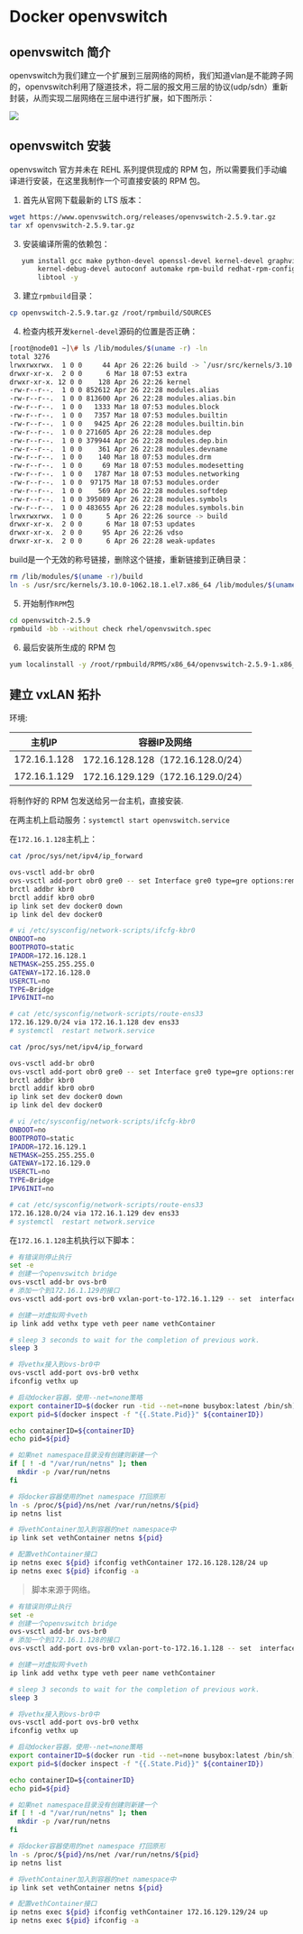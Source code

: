 # Docker openvswitch    

## openvswitch 简介

openvswitch为我们建立一个扩展到三层网络的网桥，我们知道vlan是不能跨子网的，openvswitch利用了隧道技术，将二层的报文用三层的协议(udp/sdn）重新封装，从而实现二层网络在三层中进行扩展，如下图所示：

![](https://images2015.cnblogs.com/blog/659305/201604/659305-20160411021401410-1725005604.jpg)

## openvswitch 安装

openvswitch 官方并未在 REHL 系列提供现成的 RPM 包，所以需要我们手动编译进行安装，在这里我制作一个可直接安装的 RPM 包。

1. 首先从官网下载最新的 LTS 版本：

```bash
wget https://www.openvswitch.org/releases/openvswitch-2.5.9.tar.gz
tar xf openvswitch-2.5.9.tar.gz 
```

3. 安装编译所需的依赖包：

```bash
   yum install gcc make python-devel openssl-devel kernel-devel graphviz \
       kernel-debug-devel autoconf automake rpm-build redhat-rpm-config \
       libtool -y
```

3. 建立`rpmbuild`目录：

```bash
cp openvswitch-2.5.9.tar.gz /root/rpmbuild/SOURCES
```

4. 检查内核开发`kernel-devel`源码的位置是否正确：

```bash
[root@node01 ~]\# ls /lib/modules/$(uname -r) -ln
total 3276
lrwxrwxrwx.  1 0 0     44 Apr 26 22:26 build -> `/usr/src/kernels/3.10.0-1062.18.1.el7.x86_64`			# 如果这里闪红，则表示不正确
drwxr-xr-x.  2 0 0      6 Mar 18 07:53 extra
drwxr-xr-x. 12 0 0    128 Apr 26 22:26 kernel
-rw-r--r--.  1 0 0 852612 Apr 26 22:28 modules.alias
-rw-r--r--.  1 0 0 813600 Apr 26 22:28 modules.alias.bin
-rw-r--r--.  1 0 0   1333 Mar 18 07:53 modules.block
-rw-r--r--.  1 0 0   7357 Mar 18 07:53 modules.builtin
-rw-r--r--.  1 0 0   9425 Apr 26 22:28 modules.builtin.bin
-rw-r--r--.  1 0 0 271605 Apr 26 22:28 modules.dep
-rw-r--r--.  1 0 0 379944 Apr 26 22:28 modules.dep.bin
-rw-r--r--.  1 0 0    361 Apr 26 22:28 modules.devname
-rw-r--r--.  1 0 0    140 Mar 18 07:53 modules.drm
-rw-r--r--.  1 0 0     69 Mar 18 07:53 modules.modesetting
-rw-r--r--.  1 0 0   1787 Mar 18 07:53 modules.networking
-rw-r--r--.  1 0 0  97175 Mar 18 07:53 modules.order
-rw-r--r--.  1 0 0    569 Apr 26 22:28 modules.softdep
-rw-r--r--.  1 0 0 395089 Apr 26 22:28 modules.symbols
-rw-r--r--.  1 0 0 483655 Apr 26 22:28 modules.symbols.bin
lrwxrwxrwx.  1 0 0      5 Apr 26 22:26 source -> build
drwxr-xr-x.  2 0 0      6 Mar 18 07:53 updates
drwxr-xr-x.  2 0 0     95 Apr 26 22:26 vdso
drwxr-xr-x.  2 0 0      6 Apr 26 22:28 weak-updates
```

build是一个无效的称号链接，删除这个链接，重新链接到正确目录：

```bash
rm /lib/modules/$(uname -r)/build
ln -s /usr/src/kernels/3.10.0-1062.18.1.el7.x86_64 /lib/modules/$(uname -r)/build
```

5. 开始制作`RPM`包

```bash
cd openvswitch-2.5.9
rpmbuild -bb --without check rhel/openvswitch.spec

```

6. 最后安装所生成的 RPM 包

```bash
yum localinstall -y /root/rpmbuild/RPMS/x86_64/openvswitch-2.5.9-1.x86_64.rpm 
```

## 建立 vxLAN 拓扑

环境:

| 主机IP       | 容器IP及网络                      |
| ------------ | --------------------------------- |
| 172.16.1.128 | 172.16.128.128（172.16.128.0/24） |
| 172.16.1.129 | 172.16.129.129（172.16.129.0/24） |

将制作好的 RPM 包发送给另一台主机，直接安装.

在两主机上启动服务：`systemctl start openvswitch.service  `

在`172.16.1.128`主机上：

```bash
cat /proc/sys/net/ipv4/ip_forward 

ovs-vsctl add-br obr0
ovs-vsctl add-port obr0 gre0 -- set Interface gre0 type=gre options:remote_ip=172.16.1.128
brctl addbr kbr0
brctl addif kbr0 obr0
ip link set dev docker0 down
ip link del dev docker0

# vi /etc/sysconfig/network-scripts/ifcfg-kbr0
ONBOOT=no
BOOTPROTO=static
IPADDR=172.16.128.1
NETMASK=255.255.255.0
GATEWAY=172.16.128.0
USERCTL=no
TYPE=Bridge
IPV6INIT=no

# cat /etc/sysconfig/network-scripts/route-ens33 
172.16.129.0/24 via 172.16.1.128 dev ens33
# systemctl  restart network.service
```



```bash
cat /proc/sys/net/ipv4/ip_forward 

ovs-vsctl add-br obr0
ovs-vsctl add-port obr0 gre0 -- set Interface gre0 type=gre options:remote_ip=172.16.1.129
brctl addbr kbr0
brctl addif kbr0 obr0
ip link set dev docker0 down
ip link del dev docker0

# vi /etc/sysconfig/network-scripts/ifcfg-kbr0
ONBOOT=no
BOOTPROTO=static
IPADDR=172.16.129.1
NETMASK=255.255.255.0
GATEWAY=172.16.129.0
USERCTL=no
TYPE=Bridge
IPV6INIT=no

# cat /etc/sysconfig/network-scripts/route-ens33 
172.16.128.0/24 via 172.16.1.129 dev ens33
# systemctl  restart network.service
```























































在`172.16.1.128`主机执行以下脚本：

```bash
# 有错误则停止执行
set -e
# 创建一个openvswitch bridge
ovs-vsctl add-br ovs-br0
# 添加一个到172.16.1.129的接口
ovs-vsctl add-port ovs-br0 vxlan-port-to-172.16.1.129 -- set  interface vxlan-port-to-172.16.1.129 type=vxlan option:remote_ip="172.16.1.129"

# 创建一对虚拟网卡veth
ip link add vethx type veth peer name vethContainer

# sleep 3 seconds to wait for the completion of previous work.
sleep 3

# 将vethx接入到ovs-br0中
ovs-vsctl add-port ovs-br0 vethx
ifconfig vethx up

# 启动docker容器，使用--net=none策略
export containerID=$(docker run -tid --net=none busybox:latest /bin/sh)
export pid=$(docker inspect -f "{{.State.Pid}}" ${containerID})

echo containerID=${containerID}
echo pid=${pid}

# 如果net namespace目录没有创建则新建一个
if [ ! -d "/var/run/netns" ]; then
  mkdir -p /var/run/netns
fi

# 将docker容器使用的net namespace 打回原形
ln -s /proc/${pid}/ns/net /var/run/netns/${pid}
ip netns list

# 将vethContainer加入到容器的net namespace中
ip link set vethContainer netns ${pid}

# 配置vethContainer接口
ip netns exec ${pid} ifconfig vethContainer 172.16.128.128/24 up
ip netns exec ${pid} ifconfig -a
```

> 脚本来源于网络。

```bash
# 有错误则停止执行
set -e
# 创建一个openvswitch bridge
ovs-vsctl add-br ovs-br0
# 添加一个到172.16.1.128的接口
ovs-vsctl add-port ovs-br0 vxlan-port-to-172.16.1.128 -- set  interface vxlan-port-to-172.16.1.128 type=vxlan option:remote_ip="172.16.1.128"

# 创建一对虚拟网卡veth
ip link add vethx type veth peer name vethContainer

# sleep 3 seconds to wait for the completion of previous work.
sleep 3

# 将vethx接入到ovs-br0中
ovs-vsctl add-port ovs-br0 vethx
ifconfig vethx up

# 启动docker容器，使用--net=none策略
export containerID=$(docker run -tid --net=none busybox:latest /bin/sh)
export pid=$(docker inspect -f "{{.State.Pid}}" ${containerID})

echo containerID=${containerID}
echo pid=${pid}

# 如果net namespace目录没有创建则新建一个
if [ ! -d "/var/run/netns" ]; then
  mkdir -p /var/run/netns
fi

# 将docker容器使用的net namespace 打回原形
ln -s /proc/${pid}/ns/net /var/run/netns/${pid}
ip netns list

# 将vethContainer加入到容器的net namespace中
ip link set vethContainer netns ${pid}

# 配置vethContainer接口
ip netns exec ${pid} ifconfig vethContainer 172.16.129.129/24 up
ip netns exec ${pid} ifconfig -a
```

